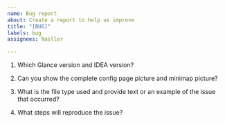```yaml
---
name: Bug report
about: Create a report to help us improve
title: "[BUG]"
labels: bug
assignees: Nasller

---
```


1. Which Glance version and IDEA version?

2. Can you show the complete config page picture and minimap picture?

3. What is the file type used and provide text or an example of the issue that occurred?

4. What steps will reproduce the issue?